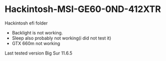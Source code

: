 # Hackintosh-MSI-GE60-0ND-412XTR
Hackintosh efi folder

* Backlight is not working.
* Sleep also probably not working(i did not test it)
* GTX 660m not working

Last tested version Big Sur 11.6.5
